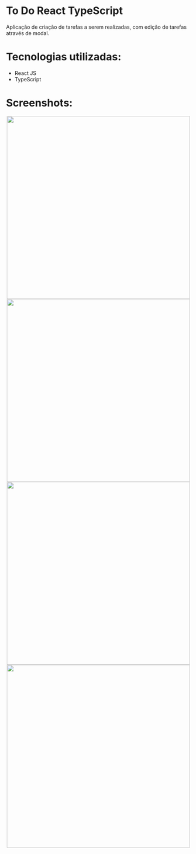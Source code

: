 # To Do React TypeScript
Aplicação de criação de tarefas a serem realizadas, com edição de tarefas através de modal.

# Tecnologias utilizadas:
  * React JS
  * TypeScript
  
  # Screenshots:
<div align="center">
  <img src="https://user-images.githubusercontent.com/93951962/183687235-8e4fa991-e620-4cd8-a616-167b571ab9bf.png" height="500px" />
  <img src="https://user-images.githubusercontent.com/93951962/183687238-c746921b-c640-4f49-9b57-274a867a0ccb.png" height="500px" />  
  <img src="https://user-images.githubusercontent.com/93951962/183687227-8da7a4ef-77ce-4d86-bea9-e05a7dd0c11e.png" height="500px" />
  <img src="https://user-images.githubusercontent.com/93951962/183687231-74b13429-289d-4900-80f2-00b74f04948b.png" height="500px" /> 
</div>
